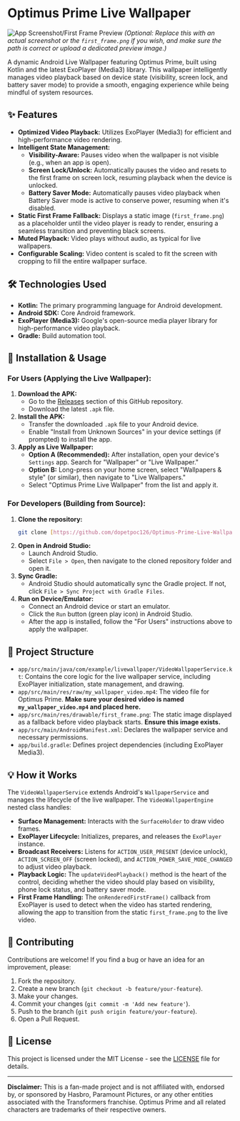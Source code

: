 # Optimus Prime Live Wallpaper

![App Screenshot/First Frame Preview](https://github.com/dopetpoc126/Optimus-Prime-Live-Wallpaper/blob/main/first_frame_preview.png?raw=true)
*(Optional: Replace this with an actual screenshot or the `first_frame.png` if you wish, and make sure the path is correct or upload a dedicated preview image.)*

A dynamic Android Live Wallpaper featuring Optimus Prime, built using Kotlin and the latest ExoPlayer (Media3) library. This wallpaper intelligently manages video playback based on device state (visibility, screen lock, and battery saver mode) to provide a smooth, engaging experience while being mindful of system resources.

## ✨ Features

* **Optimized Video Playback:** Utilizes ExoPlayer (Media3) for efficient and high-performance video rendering.
* **Intelligent State Management:**
    * **Visibility-Aware:** Pauses video when the wallpaper is not visible (e.g., when an app is open).
    * **Screen Lock/Unlock:** Automatically pauses the video and resets to the first frame on screen lock, resuming playback when the device is unlocked.
    * **Battery Saver Mode:** Automatically pauses video playback when Battery Saver mode is active to conserve power, resuming when it's disabled.
* **Static First Frame Fallback:** Displays a static image (`first_frame.png`) as a placeholder until the video player is ready to render, ensuring a seamless transition and preventing black screens.
* **Muted Playback:** Video plays without audio, as typical for live wallpapers.
* **Configurable Scaling:** Video content is scaled to fit the screen with cropping to fill the entire wallpaper surface.

## 🛠️ Technologies Used

* **Kotlin:** The primary programming language for Android development.
* **Android SDK:** Core Android framework.
* **ExoPlayer (Media3):** Google's open-source media player library for high-performance video playback.
* **Gradle:** Build automation tool.

## 🚀 Installation & Usage

### For Users (Applying the Live Wallpaper):

1.  **Download the APK:**
    * Go to the [Releases](https://github.com/dopetpoc126/Optimus-Prime-Live-Wallpaper/releases) section of this GitHub repository.
    * Download the latest `.apk` file.
2.  **Install the APK:**
    * Transfer the downloaded `.apk` file to your Android device.
    * Enable "Install from Unknown Sources" in your device settings (if prompted) to install the app.
3.  **Apply as Live Wallpaper:**
    * **Option A (Recommended):** After installation, open your device's `Settings` app. Search for "Wallpaper" or "Live Wallpaper."
    * **Option B:** Long-press on your home screen, select "Wallpapers & style" (or similar), then navigate to "Live Wallpapers."
    * Select "Optimus Prime Live Wallpaper" from the list and apply it.

### For Developers (Building from Source):

1.  **Clone the repository:**
    ```bash
    git clone [https://github.com/dopetpoc126/Optimus-Prime-Live-Wallpaper.git](https://github.com/dopetpoc126/Optimus-Prime-Live-Wallpaper.git)
    ```
2.  **Open in Android Studio:**
    * Launch Android Studio.
    * Select `File > Open`, then navigate to the cloned repository folder and open it.
3.  **Sync Gradle:**
    * Android Studio should automatically sync the Gradle project. If not, click `File > Sync Project with Gradle Files`.
4.  **Run on Device/Emulator:**
    * Connect an Android device or start an emulator.
    * Click the `Run` button (green play icon) in Android Studio.
    * After the app is installed, follow the "For Users" instructions above to apply the wallpaper.

## 📁 Project Structure

* `app/src/main/java/com/example/livewallpaper/VideoWallpaperService.kt`: Contains the core logic for the live wallpaper service, including ExoPlayer initialization, state management, and drawing.
* `app/src/main/res/raw/my_wallpaper_video.mp4`: The video file for Optimus Prime. **Make sure your desired video is named `my_wallpaper_video.mp4` and placed here.**
* `app/src/main/res/drawable/first_frame.png`: The static image displayed as a fallback before video playback starts. **Ensure this image exists.**
* `app/src/main/AndroidManifest.xml`: Declares the wallpaper service and necessary permissions.
* `app/build.gradle`: Defines project dependencies (including ExoPlayer Media3).

## 💡 How it Works

The `VideoWallpaperService` extends Android's `WallpaperService` and manages the lifecycle of the live wallpaper. The `VideoWallpaperEngine` nested class handles:

* **Surface Management:** Interacts with the `SurfaceHolder` to draw video frames.
* **ExoPlayer Lifecycle:** Initializes, prepares, and releases the `ExoPlayer` instance.
* **Broadcast Receivers:** Listens for `ACTION_USER_PRESENT` (device unlock), `ACTION_SCREEN_OFF` (screen locked), and `ACTION_POWER_SAVE_MODE_CHANGED` to adjust video playback.
* **Playback Logic:** The `updateVideoPlayback()` method is the heart of the control, deciding whether the video should play based on visibility, phone lock status, and battery saver mode.
* **First Frame Handling:** The `onRenderedFirstFrame()` callback from ExoPlayer is used to detect when the video has started rendering, allowing the app to transition from the static `first_frame.png` to the live video.

## 🤝 Contributing

Contributions are welcome! If you find a bug or have an idea for an improvement, please:

1.  Fork the repository.
2.  Create a new branch (`git checkout -b feature/your-feature`).
3.  Make your changes.
4.  Commit your changes (`git commit -m 'Add new feature'`).
5.  Push to the branch (`git push origin feature/your-feature`).
6.  Open a Pull Request.

## 📄 License

This project is licensed under the MIT License - see the [LICENSE](LICENSE) file for details.

---

**Disclaimer:** This is a fan-made project and is not affiliated with, endorsed by, or sponsored by Hasbro, Paramount Pictures, or any other entities associated with the Transformers franchise. Optimus Prime and all related characters are trademarks of their respective owners.
